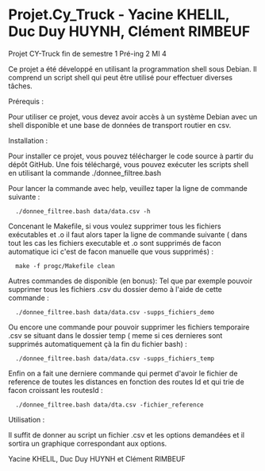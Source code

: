 # Projet.Cy_Truck - Yacine KHELIL, Duc Duy HUYNH, Clément RIMBEUF
Projet CY-Truck fin de semestre 1 Pré-ing 2 MI 4

Ce projet a été développé en utilisant la programmation shell sous Debian. Il comprend un script shell qui peut être utilisé pour effectuer diverses tâches.

Prérequis : 

   Pour utiliser ce projet, vous devez avoir accès à un système Debian avec un shell disponible et une base de données de transport routier en csv.

Installation :

   Pour installer ce projet, vous pouvez télécharger le code source à partir du dépôt GitHub. Une fois téléchargé, vous pouvez exécuter les scripts shell en utilisant la commande ./donnee_filtree.bash 

Pour lancer la commande avec help, veuillez taper la ligne de commande suivante :

      ./donnee_filtree.bash data/data.csv -h

Concenant le Makefile, si vous voulez supprimer tous les fichiers exécutables et .o il faut alors taper la ligne de commande suivante ( dans tout les cas les fichiers executable et .o sont supprimés de facon automatique ici c'est de facon manuelle que vous supprimés) : 
      
      make -f progc/Makefile clean

Autres commandes de disponible (en bonus):
   Tel que par exemple pouvoir supprimer tous les fichiers .csv du dossier demo à l'aide de cette commande :

      ./donnee_filtree.bash data/data.csv -supps_fichiers_demo

   Ou encore une commande pour pouvoir supprimer les fichiers temporaire .csv se situant dans le dossier temp ( meme si ces dernieres sont supprimés automatiquement çà la fin du fichier bash) :

      ./donnee_filtree.bash data/data.csv -supps_fichiers_temp

   Enfin on a fait une derniere commande qui permet d'avoir le fichier de reference de toutes les distances en fonction des routes Id et qui trie de facon croissant les routesId :

      ./donnee_filtree.bash data/dta.csv -fichier_reference

Utilisation :

  Il suffit de donner au script un fichier .csv et les options demandées et il sortira un graphique correspondant aux options.

Yacine KHELIL, Duc Duy HUYNH et Clément RIMBEUF
